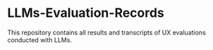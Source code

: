 # LLMs-Evaluation-Records
This repository contains all results and transcripts of UX evaluations conducted with LLMs.
